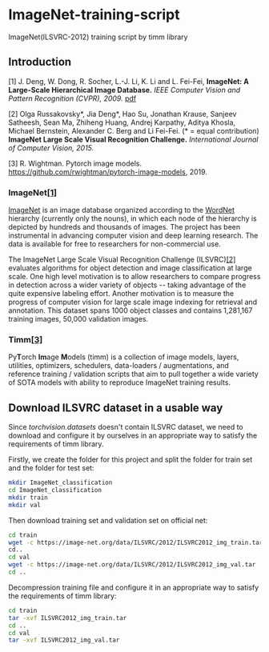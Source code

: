 # ImageNet-training-script
ImageNet(ILSVRC-2012) training script by timm library

## Introduction
[1] J. Deng, W. Dong, R. Socher, L.-J. Li, K. Li and L. Fei-Fei, **ImageNet: A Large-Scale Hierarchical Image Database.** *IEEE Computer Vision and Pattern Recognition (CVPR), 2009.* [pdf](https://image-net.org/static_files/papers/imagenet_cvpr09.pdf) 

[2] Olga Russakovsky*, Jia Deng*, Hao Su, Jonathan Krause, Sanjeev Satheesh, Sean Ma, Zhiheng Huang, Andrej Karpathy, Aditya Khosla, Michael Bernstein, Alexander C. Berg and Li Fei-Fei. (* = equal contribution) **ImageNet Large Scale Visual Recognition Challenge.** *International Journal of Computer Vision, 2015.*

[3] R. Wightman. Pytorch image models. https://github.com/rwightman/pytorch-image-models, 2019.


### ImageNet[[1]](1)

[ImageNet](https://image-net.org/index.php) is an image database organized according to the [WordNet](https://wordnet.princeton.edu/) hierarchy (currently only the nouns), in which each node of the hierarchy is depicted by hundreds and thousands of images. The project has been instrumental in advancing computer vision and deep learning research. The data is available for free to researchers for non-commercial use.

The ImageNet Large Scale Visual Recognition Challenge (ILSVRC)[[2]](2) evaluates algorithms for object detection and image classification at large scale. One high level motivation is to allow researchers to compare progress in detection across a wider variety of objects -- taking advantage of the quite expensive labeling effort. Another motivation is to measure the progress of computer vision for large scale image indexing for retrieval and annotation. This dataset spans 1000 object classes and contains 1,281,167 training images, 50,000 validation images.

### Timm[[3]](3)
Py**T**orch **Im**age **M**odels (timm) is a collection of image models, layers, utilities, optimizers, schedulers, data-loaders / augmentations, and reference training / validation scripts that aim to pull together a wide variety of SOTA models with ability to reproduce ImageNet training results.


## Download ILSVRC dataset in a usable way

Since *torchvision.datasets* doesn't contain ILSVRC dataset, we need to download and configure it by ourselves in an appropriate way to satisfy the requirements of timm library.

Firstly, we create the folder for this project and split the folder for train set and the folder for test set:


```bash
mkdir ImageNet_classification
cd ImageNet_classification
mkdir train
mkdir val
```
Then download training set and validation set on official net:
```bash
cd train
wget -c https://image-net.org/data/ILSVRC/2012/ILSVRC2012_img_train.tar
cd..
cd val
wget -c https://image-net.org/data/ILSVRC/2012/ILSVRC2012_img_val.tar
cd ..
```
Decompression training file and configure it in an appropriate way to satisfy the requirements of timm library:
```bash
cd train
tar -xvf ILSVRC2012_img_train.tar
cd ..
cd val
tar -xvf ILSVRC2012_img_val.tar
```


